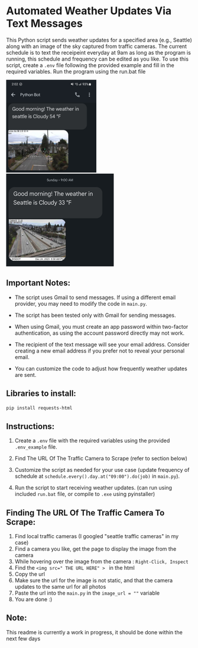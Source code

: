 
# Automated Weather Updates Via Text Messages

This Python script sends weather updates for a specified area (e.g., Seattle) along with an image of the sky captured from traffic cameras. 
The current schedule is to text the receipeint everyday at 9am as long as the program is running, this schedule and frequency can be edited as you like.
To use this script, create a `.env` file following the provided example and fill in the required variables. Run the program using the run.bat file

<p float="left">
  <img src="/assets/example1.jpg?raw=true" height="250">
 <img src="/assets/example2.jpg?raw=true" height="250">
</p>



## Important Notes:

- The script uses Gmail to send messages. If using a different email provider, you may need to modify the code in `main.py`.
  
- The script has been tested only with Gmail for sending messages.

- When using Gmail, you must create an app password within two-factor authentication, as using the account password directly may not work.

- The recipient of the text message will see your email address. Consider creating a new email address if you prefer not to reveal your personal email.

- You can customize the code to adjust how frequently weather updates are sent.

##  Libraries to install:

```bash
pip install requests-html
```


## Instructions:

1. Create a `.env` file with the required variables using the provided `.env_example` file.

2. Find The URL Of The Traffic Camera to Scrape (refer to section below)

3. Customize the script as needed for your use case (update frequency of schedule at `schedule.every().day.at("09:00").do(job)` in `main.py`).

4. Run the script to start receiving weather updates. (can run using included `run.bat` file, or compile to `.exe` using pyinstaller)

## Finding The URL Of The Traffic Camera To Scrape:
1. Find local traffic cameras (I googled "seattle traffic cameras" in my case)
2. Find a camera you like, get the page to display the image from the camera
4. While hovering over the image from the camera : `Right-Click, Inspect` 
5. Find the `<img src=" THE URL HERE" > `  in the html
6. Copy the url
7. Make sure the url for the image is not static, and that the camera updates to the same url for all photos
8. Paste the url into the `main.py` in the `image_url = ""` variable
9. You are done :)


## Note:

This readme is currently a work in progress, it should be done within the next few days


